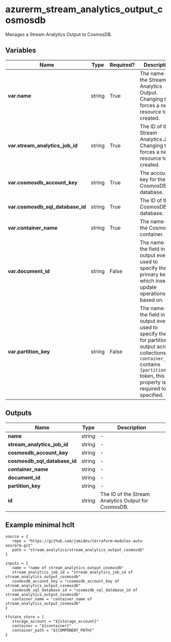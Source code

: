 # azurerm_stream_analytics_output_cosmosdb

Manages a Stream Analytics Output to CosmosDB.

## Variables

| Name | Type | Required? |  Description |
| ---- | ---- | --------- |  ----------- |
| **var.name** | string | True | The name of the Stream Analytics Output. Changing this forces a new resource to be created. | 
| **var.stream_analytics_job_id** | string | True | The ID of the Stream Analytics Job. Changing this forces a new resource to be created. | 
| **var.cosmosdb_account_key** | string | True | The account key for the CosmosDB database. | 
| **var.cosmosdb_sql_database_id** | string | True | The ID of the CosmosDB database. | 
| **var.container_name** | string | True | The name of the CosmosDB container. | 
| **var.document_id** | string | False | The name of the field in output events used to specify the primary key which insert or update operations are based on. | 
| **var.partition_key** | string | False | The name of the field in output events used to specify the key for partitioning output across collections. If `container_name` contains `{partition}` token, this property is required to be specified. | 



## Outputs

| Name | Type | Description |
| ---- | ---- | --------- | 
| **name** | string  | - | 
| **stream_analytics_job_id** | string  | - | 
| **cosmosdb_account_key** | string  | - | 
| **cosmosdb_sql_database_id** | string  | - | 
| **container_name** | string  | - | 
| **document_id** | string  | - | 
| **partition_key** | string  | - | 
| **id** | string  | The ID of the Stream Analytics Output for CosmosDB. | 

## Example minimal hclt

```hcl
source = {
   repo = "https://github.com/jumidev/terraform-modules-auto-azurerm.git" 
   path = "stream_analytics/stream_analytics_output_cosmosdb" 
}

inputs = {
   name = "name of stream_analytics_output_cosmosdb" 
   stream_analytics_job_id = "stream_analytics_job_id of stream_analytics_output_cosmosdb" 
   cosmosdb_account_key = "cosmosdb_account_key of stream_analytics_output_cosmosdb" 
   cosmosdb_sql_database_id = "cosmosdb_sql_database_id of stream_analytics_output_cosmosdb" 
   container_name = "container_name of stream_analytics_output_cosmosdb" 
}

tfstate_store = {
   storage_account = "${storage_account}" 
   container = "${container}" 
   container_path = "${COMPONENT_PATH}" 
}


```
